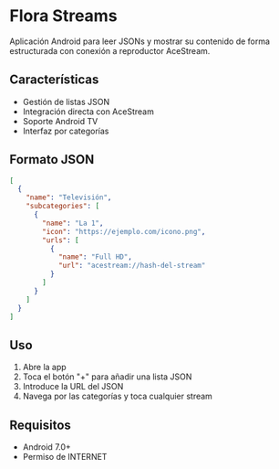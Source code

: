 # Flora Streams

Aplicación Android para leer JSONs y mostrar su contenido de forma estructurada con conexión a reproductor AceStream.

## Características
- Gestión de listas JSON
- Integración directa con AceStream
- Soporte Android TV
- Interfaz por categorías

## Formato JSON

```json
[
  {
    "name": "Televisión",
    "subcategories": [
      {
        "name": "La 1",
        "icon": "https://ejemplo.com/icono.png",
        "urls": [
          {
            "name": "Full HD",
            "url": "acestream://hash-del-stream"
          }
        ]
      }
    ]
  }
]
```

## Uso
1. Abre la app
2. Toca el botón "+" para añadir una lista JSON
3. Introduce la URL del JSON
4. Navega por las categorías y toca cualquier stream

## Requisitos
- Android 7.0+
- Permiso de INTERNET
